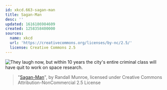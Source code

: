 ```yaml
---
id: xkcd.663-sagan-man
title: Sagan-Man
desc: ''
updated: 1616186984609
created: 1258358400000
sources:
  name: xkcd
  url: 'https://creativecommons.org/licenses/by-nc/2.5/'
  license: Creative Commons 2.5
---
```

![They laugh now, but within 10 years the city's entire criminal class will have quit to work on space research.](https://imgs.xkcd.com/comics/sagan-man.png)
> "[Sagan-Man](https://xkcd.com/663/)", by Randall Munroe, licensed under Creative Commons Attribution-NonCommercial 2.5 License
